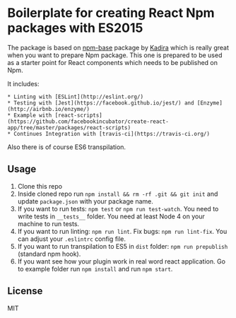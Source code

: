 # Boilerplate for creating React Npm packages with ES2015

The package is based on [npm-base](https://github.com/kadirahq/npm-base) package by [Kadira](https://github.com/kadirahq) which is really great when you want to prepare Npm package. This one is prepared to be used as a starter point for React components which needs to be published on Npm.

It includes:

    * Linting with [ESLint](http://eslint.org/)
    * Testing with [Jest](https://facebook.github.io/jest/) and [Enzyme](http://airbnb.io/enzyme/)
    * Example with [react-scripts](https://github.com/facebookincubator/create-react-app/tree/master/packages/react-scripts)
    * Continues Integration with [travis-ci](https://travis-ci.org/)

Also there is of course ES6 transpilation.

## Usage

1. Clone this repo
2. Inside cloned repo run `npm install && rm -rf .git && git init` and update `package.json` with your package name.
3. If you want to run tests: `npm test` or `npm run test-watch`. You need to write tests in `__tests__` folder. You need at least Node 4 on your machine to run tests.
4. If you want to run linting: `npm run lint`. Fix bugs: `npm run lint-fix`. You can adjust your `.eslintrc` config file.
5. If you want to run transpilation to ES5 in `dist` folder: `npm run prepublish` (standard npm hook).
6. If you want see how your plugin work in real word react application. Go to example folder run
`npm install` and run `npm start`.


## License

MIT
